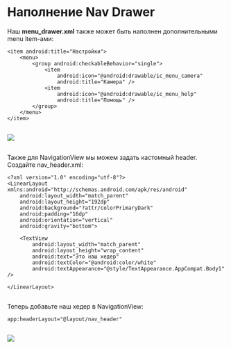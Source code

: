 # Наполнение Nav Drawer

Наш **menu\_drawer.xml** также может быть наполнен дополнительными menu item-ами:

```
<item android:title="Настройки">
    <menu>
        <group android:checkableBehavior="single">
            <item
                android:icon="@android:drawable/ic_menu_camera"
                android:title="Камера" />
            <item
                android:icon="@android:drawable/ic_menu_help"
                android:title="Помощь" />
        </group>
    </menu>
</item>
```

![](data:image/gif;base64,R0lGODlhAQABAPABAP///wAAACH5BAEKAAAALAAAAAABAAEAAAICRAEAOw==)![](data:image/gif;base64,R0lGODlhAQABAPABAP///wAAACH5BAEKAAAALAAAAAABAAEAAAICRAEAOw== "Click and drag to move")

![](https://ucarecdn.com/7ac4ef2e-5d0c-42b5-8413-3afbdb2da669/)

![](data:image/gif;base64,R0lGODlhAQABAPABAP///wAAACH5BAEKAAAALAAAAAABAAEAAAICRAEAOw== "Click and drag to move")

Также для NavigationView мы можем задать кастомный header. Создайте nav\_header.xml:

```
<?xml version="1.0" encoding="utf-8"?>
<LinearLayout xmlns:android="http://schemas.android.com/apk/res/android"
    android:layout_width="match_parent"
    android:layout_height="192dp"
    android:background="?attr/colorPrimaryDark"
    android:padding="16dp"
    android:orientation="vertical"
    android:gravity="bottom">

    <TextView
        android:layout_width="match_parent"
        android:layout_height="wrap_content"
        android:text="Это наш хедер"
        android:textColor="@android:color/white"
        android:textAppearance="@style/TextAppearance.AppCompat.Body1" />

</LinearLayout>
```

![](data:image/gif;base64,R0lGODlhAQABAPABAP///wAAACH5BAEKAAAALAAAAAABAAEAAAICRAEAOw==)![](data:image/gif;base64,R0lGODlhAQABAPABAP///wAAACH5BAEKAAAALAAAAAABAAEAAAICRAEAOw== "Click and drag to move")

Теперь добавьте наш хедер в NavigationView:

```
app:headerLayout="@layout/nav_header"
```

![](data:image/gif;base64,R0lGODlhAQABAPABAP///wAAACH5BAEKAAAALAAAAAABAAEAAAICRAEAOw==)![](data:image/gif;base64,R0lGODlhAQABAPABAP///wAAACH5BAEKAAAALAAAAAABAAEAAAICRAEAOw== "Click and drag to move")

![](https://ucarecdn.com/fff2229c-a3f1-4d56-860e-6a7a11660e5b/)

![](data:image/gif;base64,R0lGODlhAQABAPABAP///wAAACH5BAEKAAAALAAAAAABAAEAAAICRAEAOw== "Click and drag to move")
